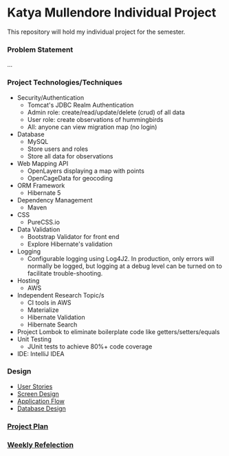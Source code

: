# Katya Mullendore Individual Project

This repository will hold my individual project for the semester.

### Problem Statement

...


### Project Technologies/Techniques 

* Security/Authentication
  * Tomcat's JDBC Realm Authentication
  * Admin role: create/read/update/delete (crud) of all data
  * User role: create observations of hummingbirds
  * All: anyone can view migration map (no login)
* Database
  * MySQL
  * Store users and roles
  * Store all data for observations 
* Web Mapping API
    * OpenLayers displaying a map with points
    * OpenCageData for geocoding
* ORM Framework
  * Hibernate 5
* Dependency Management
  * Maven
* CSS 
  * PureCSS.io
* Data Validation
  * Bootstrap Validator for front end
  * Explore Hibernate's validation
* Logging
  * Configurable logging using Log4J2. In production, only errors will normally be logged, but logging at a debug level can be turned on to facilitate trouble-shooting. 
* Hosting
  * AWS
* Independent Research Topic/s
  * CI tools in AWS
  * Materialize
  * Hibernate Validation
  * Hibernate Search
* Project Lombok to eliminate boilerplate code like getters/setters/equals
* Unit Testing
  * JUnit tests to achieve 80%+ code coverage 
* IDE: IntelliJ IDEA


### Design

* [User Stories](DesignDocuments/userStories.md)
* [Screen Design](DesignDocuments/Screens.md)
* [Application Flow](DesignDocuments/applicationFlow.md)
* [Database Design](DesignDocuments/databaseDiagram.png)

### [Project Plan](ProjectPlan.md)

### [Weekly Refelection](WeeklyReflection.md)